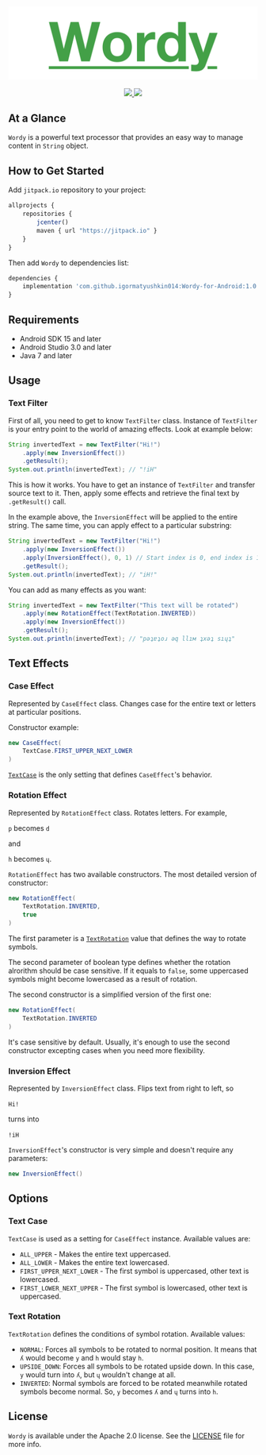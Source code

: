 <p align="center" >
	<img src="/Images/logo_2048_600.png" alt="Wordy" title="Wordy">
</p>

<p align="center">
	<a href="https://http://www.android.com">
		<img src="https://img.shields.io/badge/android-15-green.svg?style=flat">
	</a>
	<a href="https://tldrlegal.com/license/apache-license-2.0-(apache-2.0)">
		<img src="https://img.shields.io/badge/License-Apache 2.0-blue.svg?style=flat">
	</a>
</p>

## At a Glance

`Wordy` is a powerful text processor that provides an easy way to manage content in `String` object.

## How to Get Started

Add `jitpack.io` repository to your project:

```javascript
allprojects {
    repositories {
        jcenter()
        maven { url "https://jitpack.io" }
    }
}
```

Then add `Wordy` to dependencies list:

```javascript
dependencies {
    implementation 'com.github.igormatyushkin014:Wordy-for-Android:1.0.1'
}
```

## Requirements

* Android SDK 15 and later
* Android Studio 3.0 and later
* Java 7 and later

## Usage

### Text Filter

First of all, you need to get to know `TextFilter` class. Instance of `TextFilter` is your entry point to the world of amazing effects. Look at example below:

```java
String invertedText = new TextFilter("Hi!")
    .apply(new InversionEffect())
    .getResult();
System.out.println(invertedText); // "!iH"
```

This is how it works. You have to get an instance of `TextFilter` and transfer source text to it. Then, apply some effects and retrieve the final text by `.getResult()` call.

In the example above, the `InversionEffect` will be applied to the entire string. The same time, you can apply effect to a particular substring:

```java
String invertedText = new TextFilter("Hi!")
    .apply(new InversionEffect())
    .apply(InversionEffect(), 0, 1) // Start index is 0, end index is 1
    .getResult();
System.out.println(invertedText); // "iH!"
```

You can add as many effects as you want:

```java
String invertedText = new TextFilter("This text will be rotated")
    .apply(new RotationEffect(TextRotation.INVERTED))
    .apply(new InversionEffect())
    .getResult();
System.out.println(invertedText); // "рǝʇɐʇоɹ ǝq llıм ʇxǝʇ sıɥʇ"
```

## Text Effects

### Case Effect

Represented by `CaseEffect` class. Changes case for the entire text or letters at particular positions.

Constructor example:

```java
new CaseEffect(
    TextCase.FIRST_UPPER_NEXT_LOWER
)
```

[`TextCase`](#text-case) is the only setting that defines `CaseEffect`'s behavior.

### Rotation Effect

Represented by `RotationEffect` class. Rotates letters. For example,

`p` becomes `d`

and

`h` becomes `ɥ`.

`RotationEffect` has two available constructors. The most detailed version of constructor:

```java
new RotationEffect(
    TextRotation.INVERTED,
    true
)
```

The first parameter is a [`TextRotation`](#text-rotation) value that defines the way to rotate symbols.

The second parameter of boolean type defines whether the rotation alrorithm should be case sensitive. If it equals to `false`, some uppercased symbols might become lowercased as a result of rotation.

The second constructor is a simplified version of the first one:

```java
new RotationEffect(
    TextRotation.INVERTED
)
```

It's case sensitive by default. Usually, it's enough to use the second constructor excepting cases when you need more flexibility.

### Inversion Effect

Represented by `InversionEffect` class. Flips text from right to left, so

`Hi!`

turns into

`!iH`

`InversionEffect`'s constructor is very simple and doesn't require any parameters:

```java
new InversionEffect()
```

## Options

### Text Case

`TextCase` is used as a setting for `CaseEffect` instance. Available values are:

- `ALL_UPPER` - Makes the entire text uppercased.
- `ALL_LOWER` - Makes the entire text lowercased.
- `FIRST_UPPER_NEXT_LOWER` - The first symbol is uppercased, other text is lowercased.
- `FIRST_LOWER_NEXT_UPPER` - The first symbol is lowercased, other text is uppercased.

### Text Rotation

`TextRotation` defines the conditions of symbol rotation. Available values:

- `NORMAL`: Forces all symbols to be rotated to normal position. It means that `ʎ` would become `y` and `h` would stay `h`.
- `UPSIDE_DOWN`: Forces all symbols to be rotated upside down. In this case, `y` would turn into `ʎ`, but `ɥ` wouldn't change at all.
- `INVERTED`: Normal symbols are forced to be rotated meanwhile rotated symbols become normal. So, `y` becomes `ʎ` and `ɥ` turns into `h`.

## License

`Wordy` is available under the Apache 2.0 license. See the [LICENSE](./LICENSE) file for more info.
